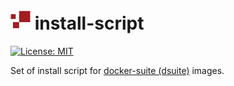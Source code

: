 # ![](https://github.com/docker-suite/artwork/raw/master/logo/png/logo_32.png) install-script
[![License: MIT](https://img.shields.io/badge/License-MIT-brightgreen.svg)](https://opensource.org/licenses/MIT)

Set of install script for [docker-suite (dsuite)][docker-suite] images.


[docker-suite]: https://github.com/docker-suite/
